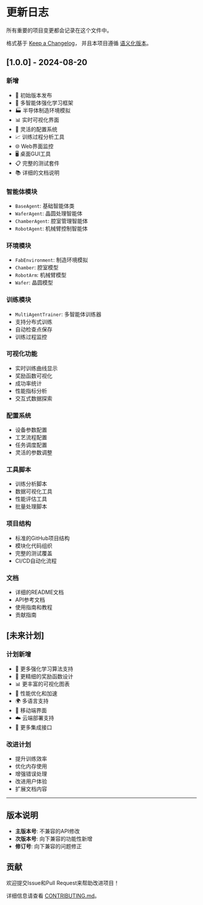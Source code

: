 # 更新日志

所有重要的项目变更都会记录在这个文件中。

格式基于 [Keep a Changelog](https://keepachangelog.com/zh-CN/1.0.0/)，
并且本项目遵循 [语义化版本](https://semver.org/lang/zh-CN/)。

## [1.0.0] - 2024-08-20

### 新增
- 🎉 初始版本发布
- 🤖 多智能体强化学习框架
- 🏭 半导体制造环境模拟
- 📊 实时可视化界面
- 🔧 灵活的配置系统
- 📈 训练过程分析工具
- 🌐 Web界面监控
- 🖥️ 桌面GUI工具
- 📋 完整的测试套件
- 📚 详细的文档说明

### 智能体模块
- `BaseAgent`: 基础智能体类
- `WaferAgent`: 晶圆处理智能体
- `ChamberAgent`: 腔室管理智能体
- `RobotAgent`: 机械臂控制智能体

### 环境模块
- `FabEnvironment`: 制造环境模拟
- `Chamber`: 腔室模型
- `RobotArm`: 机械臂模型
- `Wafer`: 晶圆模型

### 训练模块
- `MultiAgentTrainer`: 多智能体训练器
- 支持分布式训练
- 自动检查点保存
- 训练过程监控

### 可视化功能
- 实时训练曲线显示
- 奖励函数可视化
- 成功率统计
- 性能指标分析
- 交互式数据探索

### 配置系统
- 设备参数配置
- 工艺流程配置
- 任务调度配置
- 灵活的参数调整

### 工具脚本
- 训练分析脚本
- 数据可视化工具
- 性能评估工具
- 批量处理脚本

### 项目结构
- 标准的GitHub项目结构
- 模块化代码组织
- 完整的测试覆盖
- CI/CD自动化流程

### 文档
- 详细的README文档
- API参考文档
- 使用指南和教程
- 贡献指南

## [未来计划]

### 计划新增
- 🔄 更多强化学习算法支持
- 🎯 更精细的奖励函数设计
- 📊 更丰富的可视化图表
- 🚀 性能优化和加速
- 🌍 多语言支持
- 📱 移动端界面
- ☁️ 云端部署支持
- 🔌 更多集成接口

### 改进计划
- 提升训练效率
- 优化内存使用
- 增强错误处理
- 改进用户体验
- 扩展文档内容

---

## 版本说明

- **主版本号**: 不兼容的API修改
- **次版本号**: 向下兼容的功能性新增
- **修订号**: 向下兼容的问题修正

## 贡献

欢迎提交Issue和Pull Request来帮助改进项目！

详细信息请查看 [CONTRIBUTING.md](CONTRIBUTING.md)。